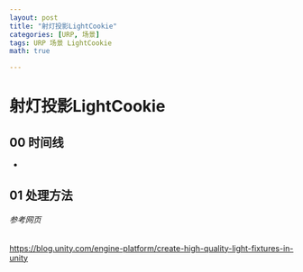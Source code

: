 ```yaml
---
layout: post
title: "射灯投影LightCookie"
categories: [URP, 场景]
tags: URP 场景 LightCookie
math: true

---
```


# 射灯投影LightCookie

## 00 时间线

- 
  


## 01 处理方法

###### 参考网页

https://blog.unity.com/engine-platform/create-high-quality-light-fixtures-in-unity
